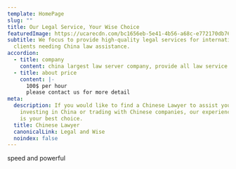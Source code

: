 ```yaml
---
template: HomePage
slug: ""
title: Our Legal Service, Your Wise Choice
featuredImage: https://ucarecdn.com/bc1656eb-5e41-4b56-a68c-e772170db768/
subtitle: We focus to provide high-quality legal services for international
  clients needing China law assistance.
accordion:
  - title: company
    content: china largest law server company, provide all law service you need
  - title: about price
    content: |-
      100$ per hour
      please contact us for more detail 
meta:
  description: If you would like to find a Chinese Lawyer to assist you in
    investing in China or trading with Chinese companies, our experienced team
    is your best choice.
  title: Chinese Lawyer
  canonicalLink: Legal and Wise
  noindex: false
---
```

speed and powerful